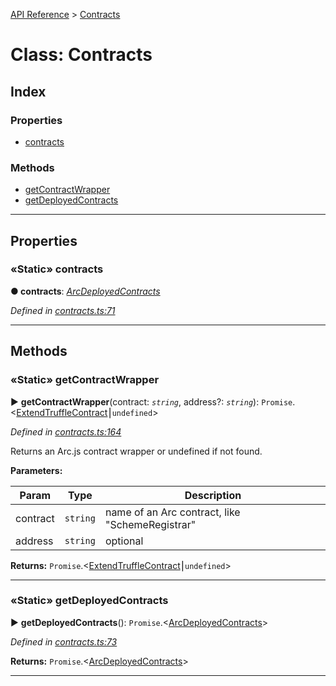 [API Reference](../README.md) > [Contracts](../classes/Contracts.md)



# Class: Contracts

## Index

### Properties

* [contracts](Contracts.md#contracts)


### Methods

* [getContractWrapper](Contracts.md#getContractWrapper)
* [getDeployedContracts](Contracts.md#getDeployedContracts)



---
## Properties
<a id="contracts"></a>

### «Static» contracts

**●  contracts**:  *[ArcDeployedContracts](../interfaces/ArcDeployedContracts.md)* 

*Defined in [contracts.ts:71](https://github.com/daostack/arc.js/blob/caacbb2/lib/contracts.ts#L71)*





___


## Methods
<a id="getContractWrapper"></a>

### «Static» getContractWrapper

► **getContractWrapper**(contract: *`string`*, address?: *`string`*): `Promise`.<[ExtendTruffleContract](ExtendTruffleContract.md)⎮`undefined`>



*Defined in [contracts.ts:164](https://github.com/daostack/arc.js/blob/caacbb2/lib/contracts.ts#L164)*



Returns an Arc.js contract wrapper or undefined if not found.


**Parameters:**

| Param | Type | Description |
| ------ | ------ | ------ |
| contract | `string`   |  name of an Arc contract, like "SchemeRegistrar" |
| address | `string`   |  optional |





**Returns:** `Promise`.<[ExtendTruffleContract](ExtendTruffleContract.md)⎮`undefined`>





___

<a id="getDeployedContracts"></a>

### «Static» getDeployedContracts

► **getDeployedContracts**(): `Promise`.<[ArcDeployedContracts](../interfaces/ArcDeployedContracts.md)>



*Defined in [contracts.ts:73](https://github.com/daostack/arc.js/blob/caacbb2/lib/contracts.ts#L73)*





**Returns:** `Promise`.<[ArcDeployedContracts](../interfaces/ArcDeployedContracts.md)>





___


